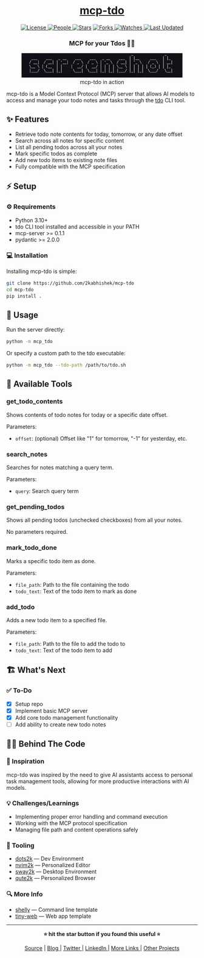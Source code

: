 <div align = "center">

<h1><a href="https://github.com/2kabhishek/mcp-tdo">mcp-tdo</a></h1>

<a href="https://github.com/2KAbhishek/mcp-tdo/blob/main/LICENSE">
<img alt="License" src="https://img.shields.io/github/license/2kabhishek/mcp-tdo?style=flat&color=eee&label="> </a>

<a href="https://github.com/2KAbhishek/mcp-tdo/graphs/contributors">
<img alt="People" src="https://img.shields.io/github/contributors/2kabhishek/mcp-tdo?style=flat&color=ffaaf2&label=People"> </a>

<a href="https://github.com/2KAbhishek/mcp-tdo/stargazers">
<img alt="Stars" src="https://img.shields.io/github/stars/2kabhishek/mcp-tdo?style=flat&color=98c379&label=Stars"></a>

<a href="https://github.com/2KAbhishek/mcp-tdo/network/members">
<img alt="Forks" src="https://img.shields.io/github/forks/2kabhishek/mcp-tdo?style=flat&color=66a8e0&label=Forks"> </a>

<a href="https://github.com/2KAbhishek/mcp-tdo/watchers">
<img alt="Watches" src="https://img.shields.io/github/watchers/2kabhishek/mcp-tdo?style=flat&color=f5d08b&label=Watches"> </a>

<a href="https://github.com/2KAbhishek/mcp-tdo/pulse">
<img alt="Last Updated" src="https://img.shields.io/github/last-commit/2kabhishek/mcp-tdo?style=flat&color=e06c75&label="> </a>

<h3>MCP for your Tdos 🤖✅</h3>

<figure>
  <img src="docs/images/screenshot.png" alt="mcp-tdo in action">
  <br/>
  <figcaption>mcp-tdo in action</figcaption>
</figure>

</div>

mcp-tdo is a Model Context Protocol (MCP) server that allows AI models to access and manage your todo notes and tasks through the [tdo](https://github.com/2kabhishek/tdo) CLI tool.

## ✨ Features

- Retrieve todo note contents for today, tomorrow, or any date offset
- Search across all notes for specific content
- List all pending todos across all your notes
- Mark specific todos as complete
- Add new todo items to existing note files
- Fully compatible with the MCP specification

## ⚡ Setup

### ⚙️ Requirements

- Python 3.10+
- tdo CLI tool installed and accessible in your PATH
- mcp-server >= 0.1.1
- pydantic >= 2.0.0

### 💻 Installation

Installing mcp-tdo is simple:

```bash
git clone https://github.com/2kabhishek/mcp-tdo
cd mcp-tdo
pip install .
```

## 🚀 Usage

Run the server directly:

```bash
python -m mcp_tdo
```

Or specify a custom path to the tdo executable:

```bash
python -m mcp_tdo --tdo-path /path/to/tdo.sh
```

## 🧩 Available Tools

### get_todo_contents

Shows contents of todo notes for today or a specific date offset.

Parameters:

- `offset`: (optional) Offset like "1" for tomorrow, "-1" for yesterday, etc.

### search_notes

Searches for notes matching a query term.

Parameters:

- `query`: Search query term

### get_pending_todos

Shows all pending todos (unchecked checkboxes) from all your notes.

No parameters required.

### mark_todo_done

Marks a specific todo item as done.

Parameters:

- `file_path`: Path to the file containing the todo
- `todo_text`: Text of the todo item to mark as done

### add_todo

Adds a new todo item to a specified file.

Parameters:

- `file_path`: Path to the file to add the todo to
- `todo_text`: Text of the todo item to add

## 🏗️ What's Next

### ✅ To-Do

- [x] Setup repo
- [x] Implement basic MCP server
- [x] Add core todo management functionality
- [ ] Add ability to create new todo notes

## 🧑‍💻 Behind The Code

### 🌈 Inspiration

mcp-tdo was inspired by the need to give AI assistants access to personal task management tools, allowing for more productive interactions with AI models.

### 💡 Challenges/Learnings

- Implementing proper error handling and command execution
- Working with the MCP protocol specification
- Managing file path and content operations safely

### 🧰 Tooling

- [dots2k](https://github.com/2kabhishek/dots2k) — Dev Environment
- [nvim2k](https://github.com/2kabhishek/nvim2k) — Personalized Editor
- [sway2k](https://github.com/2kabhishek/sway2k) — Desktop Environment
- [qute2k](https://github.com/2kabhishek/qute2k) — Personalized Browser

### 🔍 More Info

- [shelly](https://github.com/2kabhishek/shelly) — Command line template
- [tiny-web](https://github.com/2kabhishek/tiny-web) — Web app template

<hr>

<div align="center">

<strong>⭐ hit the star button if you found this useful ⭐</strong><br>

<a href="https://github.com/2KAbhishek/mcp-tdo">Source</a>
| <a href="https://2kabhishek.github.io/blog" target="_blank">Blog </a>
| <a href="https://twitter.com/2kabhishek" target="_blank">Twitter </a>
| <a href="https://linkedin.com/in/2kabhishek" target="_blank">LinkedIn </a>
| <a href="https://2kabhishek.github.io/links" target="_blank">More Links </a>
| <a href="https://2kabhishek.github.io/projects" target="_blank">Other Projects </a>

</div>
